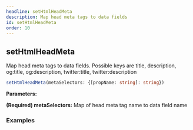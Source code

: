 ```yaml
---
headline: setHtmlHeadMeta
description: Map head meta tags to data fields
id: setHtmlHeadMeta
order: 10
---
```


## setHtmlHeadMeta

<p class="lead">Map head meta tags to data fields.  Possible keys are title, description, og:title, og:description, twitter:title, twitter:description</p>

```ts
setHtmlHeadMeta(metaSelectors: {[propName: string]: string})
```

__Parameters:__

<span class="text-primary">__(Required) metaSelectors:__</span> Map of head meta tag name to data field name


### __Examples__